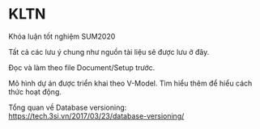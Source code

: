 # KLTN
Khóa luận tốt nghiệm SUM2020

Tất cả các lưu ý chung như nguồn tài liệu sẽ được lưu ở đây.

Đọc và làm theo file Document/Setup trước.

Mô hình dự án được triển khai theo V-Model. Tìm hiểu thêm để hiểu cách thức hoạt động.





Tổng quan về Database versioning:
https://tech.3si.vn/2017/03/23/database-versioning/
